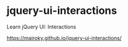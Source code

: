 # jquery-ui-interactions
Learn jQuery UI: Interactions

https://mairoky.github.io/jquery-ui-interactions/
